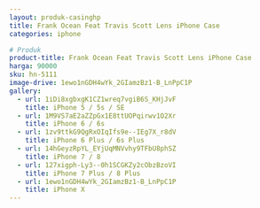 ```yaml
---
layout: produk-casinghp
title: Frank Ocean Feat Travis Scott Lens iPhone Case
categories: iphone

# Produk
product-title: Frank Ocean Feat Travis Scott Lens iPhone Case
harga: 90000
sku: hn-5111
image-drive: 1ewo1nGDH4wYk_2GIamzBz1-B_LnPpC1P
gallery:
  - url: 1iDi8xgbxgK1CZ1wreq7vgiB6S_KHjJvF
    title: iPhone 5 / 5s / SE
  - url: 1M9VS7aE2aZZpGx1E8ttUOPqirwv1O2Xr
    title: iPhone 6 / 6s
  - url: 1zv9ttkG9QgRxOIqIfs9e--IEg7X_r8dV
    title: iPhone 6 Plus / 6s Plus
  - url: 14hGeyzRpYL_EYjUqMNVvhy9TFbU8phSZ
    title: iPhone 7 / 8
  - url: 127xigph-Ly3--0h1SCGKZy2cObzBzoVI
    title: iPhone 7 Plus / 8 Plus
  - url: 1ewo1nGDH4wYk_2GIamzBz1-B_LnPpC1P
    title: iPhone X
---
```

